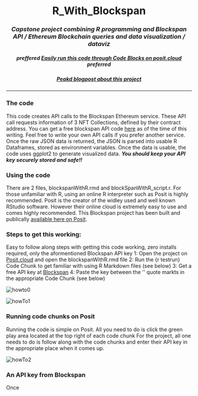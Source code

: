 # <center>R_With_Blockspan</center>
### <center>*Capstone project combining R programming and Blockspan API / Ethereum Blockchain queries and data visualization / dataviz*</center>
##### <center>***preffered*** [Easily run this code through Code Blocks on posit.cloud]() ***preferred***</center>
##### <center>[Peakd blogpost about this project](https://peakd.com/general/@amphlux/data-science-my-beginning)</center>
---

### The code
This code creates API calls to the Blockspan Ethereum service. These API call requests information of 3 NFT Collections, defined by their contract address.
You can get a free blockspan API code [here](https://blockspan.com/) as of the time of this writing. Feel free to write your own API calls if you prefer another service.
Once the raw JSON data is returned, the JSON is parsed into usable R Dataframes, stored as environment variables.
Once the data is usable, the code uses ggplot2 to generate visualized data. ***You should keep your API key securely stored and safe!!***

### Using the code
There are 2 files, blockspanWithR.rmd and blockSpanWithR_script.r. For those unfamiliar with R, using an online R interpreter such as Posit is highly recommended.
Posit is the creator of the widley used and well known RStudio software. However their online cloud is extremely easy to use and comes highly recommended.
This Blockspan project has been built and publically [available here on Posit](https://posit.cloud/content/8202743).

### Steps to get this working:
Easy to follow along steps with getting this code working, zero installs required, only the aformentioned Blockspan API key
1: Open the project on [Posit.cloud](https://posit.cloud/content/8202743) and open the blockspanWithR.rmd file
2: Run the {r testrun} Code Chunk to get familiar with using R Markdown files (see below)
3: Get a free API key at [Blockspan](https://blockspan.com/)
4: Paste the key between the '' quote markts in the appropriate Code Chunk (see below)

![howto0](https://github.com/Amphlux/R_With_Blockspan/assets/115769719/7c670fd0-f991-4309-be8b-85bd25cc76e1)

![howTo1](https://github.com/Amphlux/R_With_Blockspan/assets/115769719/b582c7c8-a1d8-4fc9-8fd5-a6d3d8146c5d)

### Running code chunks on Posit
Running the code is simple on Posit. All you need to do is click the green play area located at the top right of each code chunk 
For the project, all one needs to do is follow along with the code chunks and enter their API key in the appropriate place when it comes up.

![howTo2](https://github.com/Amphlux/R_With_Blockspan/assets/115769719/50025cd8-12b3-489e-9f33-82163738e889)

### An API key from Blockspan
Once 
